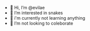 - 👋 Hi, I’m @evilae
- 👀 I’m interested in snakes
- 🌱 i'm currently not learning anything
- 💞️ I’m not looking to coleborate 

<!---
evilae/evilae is a ✨ special ✨ repository because its `README.md` (this file) appears on your GitHub profile.
You can click the Preview link to take a look at your changes.
--->
